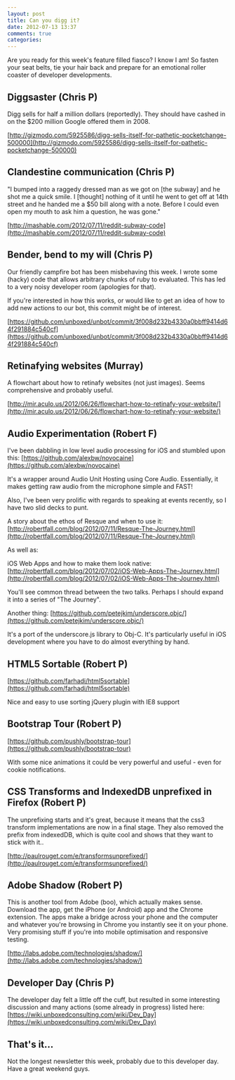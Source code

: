 ```yaml
---
layout: post
title: Can you digg it?
date: 2012-07-13 13:37
comments: true
categories:
---
```


Are you ready for this week's feature filled fiasco? I know I am! So fasten your seat belts, tie your hair back and prepare for an emotional roller coaster of developer developments.

## Diggsaster (Chris P)
Digg sells for half a million dollars (reportedly). They should have cashed in on the $200 million Google offered them in 2008.

[http://gizmodo.com/5925586/digg-sells-itself-for-pathetic-pocketchange-500000](http://gizmodo.com/5925586/digg-sells-itself-for-pathetic-pocketchange-500000)

## Clandestine communication (Chris P)
"I bumped into a raggedy dressed man as we got on [the subway] and he shot me a quick smile. I [thought] nothing of it until he went to get off at 14th street and he handed me a $50 bill along with a note. Before I could even open my mouth to ask him a question, he was gone."

[http://mashable.com/2012/07/11/reddit-subway-code](http://mashable.com/2012/07/11/reddit-subway-code)

## Bender, bend to my will (Chris P)
Our friendly campfire bot has been misbehaving this week. I wrote some (hacky) code that allows arbitrary chunks of ruby to evaluated. This has led to a very noisy developer room (apologies for that).

If you're interested in how this works, or would like to get an idea of how to add new actions to our bot, this commit might be of interest.

[https://github.com/unboxed/unbot/commit/3f008d232b4330a0bbff9414d64f291884c540cf](https://github.com/unboxed/unbot/commit/3f008d232b4330a0bbff9414d64f291884c540cf)

## Retinafying websites (Murray)
A flowchart about how to retinafy websites (not just images). Seems comprehensive and probably useful.

[http://mir.aculo.us/2012/06/26/flowchart-how-to-retinafy-your-website/](http://mir.aculo.us/2012/06/26/flowchart-how-to-retinafy-your-website/)

## Audio Experimentation (Robert F)
I've been dabbling in low level audio processing for iOS and stumbled upon this: [https://github.com/alexbw/novocaine](https://github.com/alexbw/novocaine)

It's a wrapper around Audio Unit Hosting using Core Audio. Essentially, it makes getting raw audio from the microphone simple and FAST!

Also, I've been very prolific with regards to speaking at events recently, so I have two slid decks to punt.

A story about the ethos of Resque and when to use it:  [http://robertfall.com/blog/2012/07/11/Resque-The-Journey.html](http://robertfall.com/blog/2012/07/11/Resque-The-Journey.html)

As well as:

iOS Web Apps and how to make them look native: [http://robertfall.com/blog/2012/07/02/iOS-Web-Apps-The-Journey.html](http://robertfall.com/blog/2012/07/02/iOS-Web-Apps-The-Journey.html)


You'll see common thread between the two talks. Perhaps I should expand it into a series of "The Journey".

Another thing: [https://github.com/petejkim/underscore.objc/](https://github.com/petejkim/underscore.objc/)

It's a port of the underscore.js library to Obj-C. It's particularly useful in iOS development where you have to do almost everything by hand.

## HTML5 Sortable (Robert P)
[https://github.com/farhadi/html5sortable](https://github.com/farhadi/html5sortable)

Nice and easy to use sorting jQuery plugin with IE8 support

## Bootstrap Tour (Robert P)
[https://github.com/pushly/bootstrap-tour](https://github.com/pushly/bootstrap-tour)

With some nice animations it could be very powerful and useful - even for cookie notifications.

## CSS Transforms and IndexedDB unprefixed in Firefox (Robert P)
The unprefixing starts and it's great, because it means that the css3 transform implementations are now in a final stage. They also removed the prefix from indexedDB, which is quite cool and shows that they want to stick with it..

[http://paulrouget.com/e/transformsunprefixed/](http://paulrouget.com/e/transformsunprefixed/)

## Adobe Shadow (Robert P)
This is another tool from Adobe (boo), which actually makes sense. Download the app, get the iPhone (or Android) app and the Chrome extension. The apps make a bridge across your phone and the computer and whatever you're browsing in Chrome you instantly see it on your phone. Very promising stuff if you're into mobile optimisation and responsive testing.

[http://labs.adobe.com/technologies/shadow/](http://labs.adobe.com/technologies/shadow/)

## Developer Day (Chris P)

The developer day felt a little off the cuff, but resulted in some interesting discussion and many actions (some already in progress) listed here: [https://wiki.unboxedconsulting.com/wiki/Dev_Day](https://wiki.unboxedconsulting.com/wiki/Dev_Day)

## That's it...

Not the longest newsletter this week, probably due to this developer day. Have a great weekend guys.

